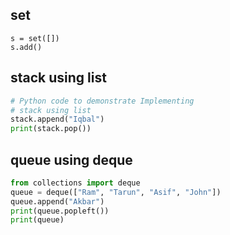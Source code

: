## set
```
s = set([])
s.add()
```

## stack using list
```python
# Python code to demonstrate Implementing 
# stack using list
stack.append("Iqbal")
print(stack.pop())
```

## queue using deque
```python
from collections import deque
queue = deque(["Ram", "Tarun", "Asif", "John"])
queue.append("Akbar")
print(queue.popleft())                 
print(queue)
```